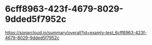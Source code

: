 # 6cff8963-423f-4679-8029-9dded5f7952c
https://sonarcloud.io/summary/overall?id=examly-test_6cff8963-423f-4679-8029-9dded5f7952c
